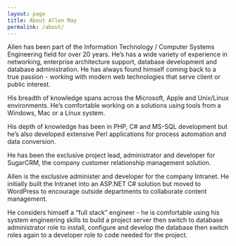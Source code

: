 ```yaml
---
layout: page
title: About Allen May
permalink: /about/
---
```


<!-- This is the base Jekyll theme. You can find out more info about customizing your Jekyll theme, as well as basic Jekyll usage documentation at [jekyllrb.com](http://jekyllrb.com/)

You can find the source code for the Jekyll new theme at: [github.com/jglovier/jekyll-new](https://github.com/jglovier/jekyll-new)

You can find the source code for Jekyll at [github.com/jekyll/jekyll](https://github.com/jekyll/jekyll) -->

Allen has been part of the Information Technology / Computer Systems Engineering field for over 20 years. He’s has a wide variety of experience in networking, enterprise architecture support, database development and database administration. He has always found himself coming back to a true passion - working with modern web technologies that serve client or public interest.

His breadth of knowledge spans across the Microsoft, Apple and Unix/Linux environments. He’s comfortable working on a solutions using tools from a Windows, Mac or a Linux system.

His depth of knowledge has been in PHP, C# and MS-SQL development but he’s also developed extensive Perl applications for process automation and data conversion. 

He has been the exclusive project lead, administrator and developer for SugarCRM, the company customer relationship management solution. 

Allen is the exclusive administer and developer for the company Intranet. He initially built the Intranet into an ASP.NET C# solution but moved to WordPress to encourage outside departments to collaborate content management. 

He considers himself a “full stack” engineer - he is comfortable using his system engineering skills to build a project server then switch to database administrator role to install, configure and develop the database then switch roles again to a developer role to code needed for the project.

